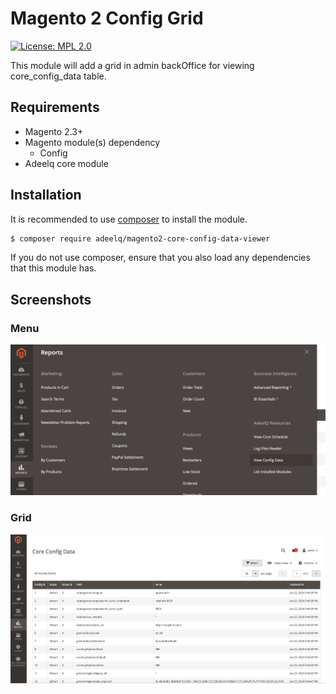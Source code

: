 Magento 2 Config Grid
 ======
 
[![License: MPL 2.0](https://img.shields.io/badge/License-MPL%202.0-brightgreen.svg)](../CoreConfigDataViewer/LICENSE)

This module will add a grid in admin backOffice for viewing core_config_data table.

## Requirements

- Magento 2.3+
- Magento module(s) dependency
    - Config
- Adeelq core module

## Installation

It is recommended to use [composer](https://getcomposer.org) to install the module.

```bash
$ composer require adeelq/magento2-core-config-data-viewer
```
If you do not use composer, ensure that you also load any dependencies that this module has.

## Screenshots
### Menu
![menu.jpeg](menu.jpeg)

### Grid
![grid.jpeg](grid.jpeg)
